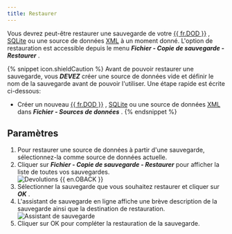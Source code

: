 ```yaml
---
title: Restaurer
---
```

Vous devrez peut-être restaurer une sauvegarde de votre [{{ fr.DOD }}](/fr/rdm/mac/data-sources/data-sources-types/online-drive/) , [SQLite](/fr/rdm/mac/data-sources/data-sources-types/sqlite/)   ou une source de données   [XML](/fr/rdm/mac/data-sources/data-sources-types/xml/) à un moment donné. L'option de restauration est accessible depuis le menu ***Fichier - Copie de sauvegarde - Restaurer*** .  

{% snippet icon.shieldCaution %} 
Avant de pouvoir restaurer une sauvegarde, vous ***DEVEZ*** créer une source de données vide et définir le nom de la sauvegarde avant de pouvoir l'utiliser. Une étape rapide est écrite ci-dessous:  

* Créer un nouveau [{{ fr.DOD }}](/fr/rdm/mac/data-sources/data-sources-types/online-drive/) , [SQLite](/fr/rdm/mac/data-sources/data-sources-types/sqlite/) ou une source de données [XML](/fr/rdm/mac/data-sources/data-sources-types/xml/) dans ***Fichier - Sources de données*** . 
{% endsnippet %}
 
## Paramètres 

1. Pour restaurer une source de données à partir d'une sauvegarde, sélectionnez-la comme source de données actuelle. 
1. Cliquer sur ***Fichier - Copie de sauvegarde - Restaurer*** pour afficher la liste de toutes vos sauvegardes.  
![Devolutions {{ en.OBACK }}](https://webdevolutions.azureedge.net/docs/fr/rdm/mac/clip0233.png) 
1. Sélectionner la sauvegarde que vous souhaitez restaurer et cliquer sur ***OK*** . 
1. L'assistant de sauvegarde en ligne affiche une brève description de la sauvegarde ainsi que la destination de restauration.  
![Assistant de sauvegarde](https://webdevolutions.azureedge.net/docs/fr/rdm/mac/clip0234.png) 
1. Cliquer sur OK pour compléter la restauration de la sauvegarde. 

